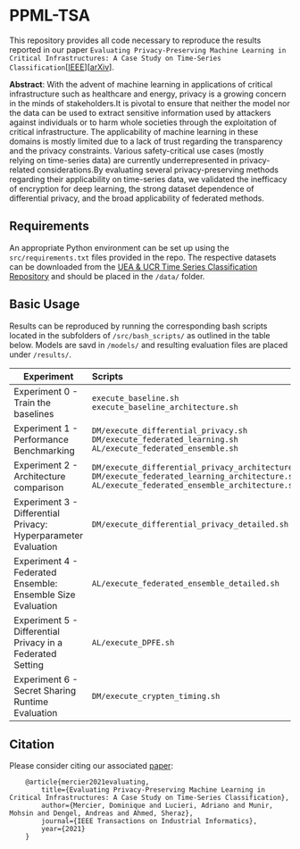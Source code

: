 # PPML-TSA

This repository provides all code necessary to reproduce the results reported in our paper `Evaluating Privacy-Preserving Machine Learning in Critical Infrastructures: A Case Study on Time-Series Classification`[[IEEE](https://ieeexplore.ieee.org/document/9612016)][[arXiv](https://arxiv.org/abs/2111.14838)].

<strong>Abstract</strong>: With the advent of machine learning in applications of critical infrastructure such as healthcare and energy, privacy is a growing concern in the minds of stakeholders.It is pivotal to ensure that neither the model nor the data can be used to extract sensitive information used by attackers against individuals or to harm whole societies through the exploitation of critical infrastructure. The applicability of machine learning in these domains is mostly limited due to a lack of trust regarding the transparency and the privacy constraints. Various safety-critical use cases (mostly relying on time-series data) are currently underrepresented in privacy-related considerations.By evaluating several privacy-preserving methods regarding their applicability on time-series data, we validated the inefficacy of encryption for deep learning, the strong dataset dependence of differential privacy, and the broad applicability of federated methods. 

## Requirements

An appropriate Python environment can be set up using the `src/requirements.txt` files provided in the repo. The respective datasets can be downloaded from the [UEA & UCR Time Series Classification Repository](https://www.timeseriesclassification.com/dataset.php) and should be placed in the `/data/` folder.

## Basic Usage

Results can be reproduced by running the corresponding bash scripts located in the subfolders of `/src/bash_scripts/` as outlined in the table below. Models are savd in `/models/` and resulting evaluation files are placed under `/results/`.

Experiment|Scripts
---|:--
Experiment 0 - Train the baselines|`execute_baseline.sh` <br /> `execute_baseline_architecture.sh`
Experiment 1 - Performance Benchmarking|`DM/execute_differential_privacy.sh` <br /> `DM/execute_federated_learning.sh` <br /> `AL/execute_federated_ensemble.sh`
Experiment 2 - Architecture comparison|`DM/execute_differential_privacy_architecture.sh` <br /> `DM/execute_federated_learning_architecture.sh` <br /> `AL/execute_federated_ensemble_architecture.sh`
Experiment 3 - Differential Privacy: Hyperparameter Evaluation|`DM/execute_differential_privacy_detailed.sh`
Experiment 4 - Federated Ensemble: Ensemble Size Evaluation|`AL/execute_federated_ensemble_detailed.sh`
Experiment 5 - Differential Privacy in a Federated Setting|`AL/execute_DPFE.sh`
Experiment 6 - Secret Sharing Runtime Evaluation|`DM/execute_crypten_timing.sh`

## Citation

Please consider citing our associated [paper](#):
```
    @article{mercier2021evaluating,
        title={Evaluating Privacy-Preserving Machine Learning in Critical Infrastructures: A Case Study on Time-Series Classification},
        author={Mercier, Dominique and Lucieri, Adriano and Munir, Mohsin and Dengel, Andreas and Ahmed, Sheraz},
        journal={IEEE Transactions on Industrial Informatics},
        year={2021}
    }
```
